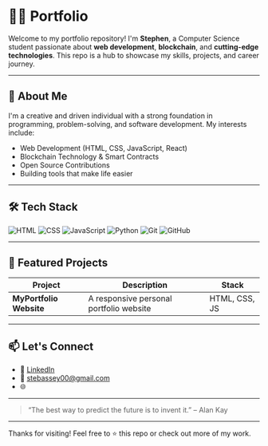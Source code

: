 # 👨‍💻 Portfolio

Welcome to my portfolio repository! I'm **Stephen**, a Computer Science student passionate about **web development**, **blockchain**, and **cutting-edge technologies**. This repo is a hub to showcase my skills, projects, and career journey.

---

## 🚀 About Me
I'm a creative and driven individual with a strong foundation in programming, problem-solving, and software development. My interests include:
- Web Development (HTML, CSS, JavaScript, React)
- Blockchain Technology & Smart Contracts
- Open Source Contributions
- Building tools that make life easier

---

## 🛠️ Tech Stack
![HTML](https://img.shields.io/badge/-HTML5-E34F26?style=flat-square&logo=html5&logoColor=white)
![CSS](https://img.shields.io/badge/-CSS3-1572B6?style=flat-square&logo=css3)
![JavaScript](https://img.shields.io/badge/-JavaScript-F7DF1E?style=flat-square&logo=javascript&logoColor=black)
![Python](https://img.shields.io/badge/-Python-3776AB?style=flat-square&logo=python&logoColor=white)
![Git](https://img.shields.io/badge/-Git-F05032?style=flat-square&logo=git&logoColor=white)
![GitHub](https://img.shields.io/badge/-GitHub-181717?style=flat-square&logo=github)

---

## 📁 Featured Projects

| Project | Description | Stack |
|--------|-------------|--------|
| **MyPortfolio Website** | A responsive personal portfolio website | HTML, CSS, JS |

---

## 📫 Let's Connect
- 💼 [LinkedIn](https://www.linkedin.com/in/fatsantaoo)
- 📧 stebassey00@gmail.com
- 🌐 

---

> “The best way to predict the future is to invent it.” – Alan Kay

---

Thanks for visiting! Feel free to ⭐️ this repo or check out more of my work.
